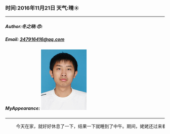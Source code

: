 ### 时间:2016年11月21日 天气:晴:sunny:
-----
#####   Author:冬之晓::angry::
#####   Email: 347916416@qq.com
#####   MyAppearance: ![MyAppearance](../MyPicture.JPG "我的头像")
----------

<pre>
    今天在家，就好好休息了一下，结果一下就睡到了中午。期间，姥姥还过来看我了，但是我睡得太死了！下午，到了姥姥家，终于看到姥姥了，但是姥姥现在不怎么说话了，让我感到很伤心。下午，我想把我的手机卡换一个小卡，但是换卡的人说必须有身份证才行，因此晚上就决定回家拿一下身份证。
</pre>
